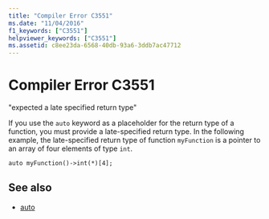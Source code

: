 ```yaml
---
title: "Compiler Error C3551"
ms.date: "11/04/2016"
f1_keywords: ["C3551"]
helpviewer_keywords: ["C3551"]
ms.assetid: c8ee23da-6568-40db-93a6-3ddb7ac47712
---
```

# Compiler Error C3551

"expected a late specified return type"

If you use the `auto` keyword as a placeholder for the return type of a function, you must provide a late-specified return type. In the following example, the late-specified return type of function `myFunction` is a pointer to an array of four elements of type `int`.

```
auto myFunction()->int(*)[4];
```

## See also

- [auto](../../cpp/auto-cpp.md)

